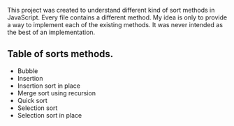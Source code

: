 This project was created to understand different kind of sort methods in JavaScript.
Every file contains a different method.
My idea is only to provide a way to implement each of the existing methods. It was never intended as the best of an implementation.

## Table of sorts methods.

- Bubble
- Insertion
- Insertion sort in place
- Merge sort using recursion 
- Quick sort
- Selection sort
- Selection sort in place
